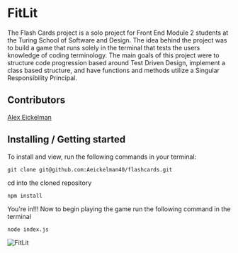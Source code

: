# FitLit

The Flash Cards project is a solo project for Front End Module 2 students at the Turing School of Software and Design. The idea behind the project was to build a game that runs solely in the terminal that tests the users knowledge of coding terminology. The main goals of this project were to structure code progression based around Test Driven Design, implement a class based structure, and have functions and methods utilize a Singular Responsibility Principal. 

## Contributors

[Alex Eickelman](https://github.com/Aeickelman40)

## Installing / Getting started

To install and view, run the following commands in your terminal:
```
git clone git@github.com:Aeickelman40/flashcards.git
```
cd into the cloned repository
```
npm install
```
You're in!!! Now to begin playing the game run the following command in the terminal
```
node index.js
```



![FitLit](https://user-images.githubusercontent.com/57731927/82506769-eb930a00-9abd-11ea-93eb-d35ed151ed82.gif)

